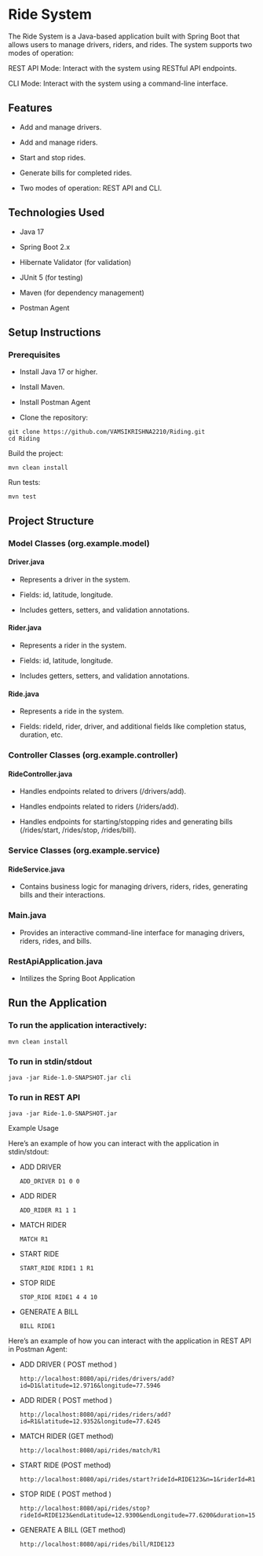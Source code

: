 # Ride System

The Ride System is a Java-based application built with Spring Boot that allows users to manage drivers, riders, and rides. The system supports two modes of operation:

REST API Mode: Interact with the system using RESTful API endpoints.

CLI Mode: Interact with the system using a command-line interface.

## Features

  * Add and manage drivers.

  * Add and manage riders.

  * Start and stop rides.

  * Generate bills for completed rides.

  * Two modes of operation: REST API and CLI.

## Technologies Used

  * Java 17

  * Spring Boot 2.x

  * Hibernate Validator (for validation)

  * JUnit 5 (for testing)

  * Maven (for dependency management)
    
  * Postman Agent

## Setup Instructions
### Prerequisites

  * Install Java 17 or higher.

  * Install Maven.

  * Install Postman Agent 

  * Clone the repository:
```
git clone https://github.com/VAMSIKRISHNA2210/Riding.git
cd Riding
```
Build the project:
```
mvn clean install
```
Run tests:
```
mvn test
```
## Project Structure

### Model Classes (org.example.model)

  #### Driver.java

  * Represents a driver in the system.

  * Fields: id, latitude, longitude.

  * Includes getters, setters, and validation annotations.

  #### Rider.java

  * Represents a rider in the system.

  * Fields: id, latitude, longitude.

  * Includes getters, setters, and validation annotations.

  #### Ride.java

  * Represents a ride in the system.

  * Fields: rideId, rider, driver, and additional fields like completion status, duration, etc.
 
### Controller Classes (org.example.controller)

  #### RideController.java
  
  * Handles endpoints related to drivers (/drivers/add).
    
  * Handles endpoints related to riders (/riders/add).

  * Handles endpoints for starting/stopping rides and generating bills (/rides/start, /rides/stop, /rides/bill).

### Service Classes (org.example.service)

  #### RideService.java

  * Contains business logic for managing drivers, riders, rides, generating bills and their interactions.


### Main.java

  * Provides an interactive command-line interface for managing drivers, riders, rides, and bills.

### RestApiApplication.java

  * Intilizes the Spring Boot Application

## Run the Application

### To run the application interactively:

```
mvn clean install

```
### To run in stdin/stdout

```
java -jar Ride-1.0-SNAPSHOT.jar cli
```
### To run in REST API 

```
java -jar Ride-1.0-SNAPSHOT.jar
```

Example Usage

Here’s an example of how you can interact with the application in stdin/stdout:
  * ADD DRIVER
    
    ```
    ADD_DRIVER D1 0 0
    ```
  * ADD RIDER
    
    ```
    ADD_RIDER R1 1 1
    ```
  * MATCH RIDER
    ```
    MATCH R1
    ```
  * START RIDE
    
    ```
    START_RIDE RIDE1 1 R1
    ```
  * STOP RIDE
    
    ```
    STOP_RIDE RIDE1 4 4 10
    ```
  * GENERATE A BILL
    
    ```
    BILL RIDE1
    ```
    
Here’s an example of how you can interact with the application in REST API in Postman Agent:

  * ADD DRIVER ( POST method )
    
    ```
    http://localhost:8080/api/rides/drivers/add?id=D1&latitude=12.9716&longitude=77.5946
    ```
  * ADD RIDER ( POST method )
    
    ```
    http://localhost:8080/api/rides/riders/add?id=R1&latitude=12.9352&longitude=77.6245
    ```
  * MATCH RIDER (GET method)

    ```
    http://localhost:8080/api/rides/match/R1
    ```
  * START RIDE (POST method)
    
    ```
    http://localhost:8080/api/rides/start?rideId=RIDE123&n=1&riderId=R1
    ```
  * STOP RIDE ( POST method )
    
    ```
    http://localhost:8080/api/rides/stop?rideId=RIDE123&endLatitude=12.9300&endLongitude=77.6200&duration=15
    ```
  * GENERATE A BILL (GET method)
    
    ```
    http://localhost:8080/api/rides/bill/RIDE123
    ```


